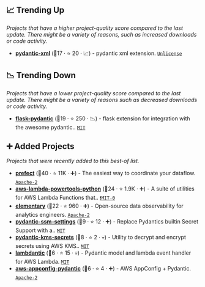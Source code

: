 ## 📈 Trending Up

_Projects that have a higher project-quality score compared to the last update. There might be a variety of reasons, such as increased downloads or code activity._

- <b><a href="https://github.com/dapper91/pydantic-xml">pydantic-xml</a></b> (🥇17 ·  ⭐ 20 · 📈) - pydantic xml extension. <code><a href="http://bit.ly/3rvuUlR">Unlicense</a></code>

## 📉 Trending Down

_Projects that have a lower project-quality score compared to the last update. There might be a variety of reasons such as decreased downloads or code activity._

- <b><a href="https://github.com/bauerji/flask-pydantic">flask-pydantic</a></b> (🥇19 ·  ⭐ 250 · 📉) - flask extension for integration with the awesome pydantic.. <code><a href="http://bit.ly/34MBwT8">MIT</a></code>

## ➕ Added Projects

_Projects that were recently added to this best-of list._

- <b><a href="https://github.com/PrefectHQ/prefect">prefect</a></b> (🥇40 ·  ⭐ 11K · ➕) - The easiest way to coordinate your dataflow. <code><a href="http://bit.ly/3nYMfla">Apache-2</a></code>
- <b><a href="https://github.com/awslabs/aws-lambda-powertools-python">aws-lambda-powertools-python</a></b> (🥇24 ·  ⭐ 1.9K · ➕) - A suite of utilities for AWS Lambda Functions that.. <code><a href="https://tldrlegal.com/search?q=MIT-0">❗️MIT-0</a></code>
- <b><a href="https://github.com/elementary-data/elementary">elementary</a></b> (🥇22 ·  ⭐ 960 · ➕) - Open-source data observability for analytics engineers. <code><a href="http://bit.ly/3nYMfla">Apache-2</a></code>
- <b><a href="https://github.com/developmentseed/pydantic-ssm-settings">pydantic-ssm-settings</a></b> (🥈9 ·  ⭐ 12 · ➕) - Replace Pydantics builtin Secret Support with a.. <code><a href="http://bit.ly/34MBwT8">MIT</a></code>
- <b><a href="https://github.com/nplutt/pydantic-kms-secrets">pydantic-kms-secrets</a></b> (🥉8 ·  ⭐ 2 · 💀) - Utility to decrypt and encrypt secrets using AWS KMS.. <code><a href="http://bit.ly/34MBwT8">MIT</a></code>
- <b><a href="https://github.com/koxudaxi/lambdantic">lambdantic</a></b> (🥉6 ·  ⭐ 15 · 💀) - Pydantic model and lambda event handler for AWS Lambda. <code><a href="http://bit.ly/34MBwT8">MIT</a></code>
- <b><a href="https://github.com/Validus-Risk-Management/aws-appconfig-pydantic">aws-appconfig-pydantic</a></b> (🥉6 ·  ⭐ 4 · ➕) - AWS AppConfig + Pydantic. <code><a href="http://bit.ly/3nYMfla">Apache-2</a></code>

